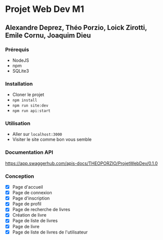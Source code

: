 # Projet Web Dev M1

## Alexandre Deprez, Théo Porzio, Loick Zirotti, Emile Cornu, Joaquim Dieu

### Prérequis

- NodeJS
- npm
- SQLite3

### Installation

- Cloner le projet
- `npm install`
- `npm run site:dev`
- `npm run api:start`

### Utilisation

- Aller sur `localhost:3000`
- Visiter le site comme bon vous semble

### Documentation API

https://app.swaggerhub.com/apis-docs/THEOPORZIO/ProjetWebDev/0.1.0

### Conception

- [x] Page d'accueil
- [x] Page de connexion
- [x] Page d'inscription
- [x] Page de profil
- [x] Page de recherche de livres
- [x] Création de livre
- [x] Page de liste de livres
- [x] Page de livre
- [x] Page de liste de livres de l'utilisateur
